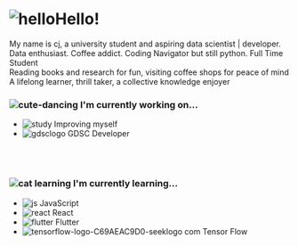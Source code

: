 
# ![hello](https://github.com/Nastymochi/Nastymochi/assets/138005331/cb70134c-4bec-464f-bd40-c05041988bd5)Hello! 
My name is cj, a university student and aspiring data scientist | developer.<br> 
Data enthusiast. Coffee addict. Coding Navigator but still python. Full Time Student <br> 
Reading books and research for fun, visiting coffee shops for peace of mind <br> 
A lifelong learner, thrill taker, a collective knowledge enjoyer





 
### ![cute-dancing](https://github.com/Nastymochi/Nastymochi/assets/138005331/ae07d2e5-0634-4d23-9aea-2485548298fb) I'm currently working on...
* ![study](https://github.com/Nastymochi/Nastymochi/assets/138005331/509bfb65-3f24-4c7a-bc46-61ce9db5f76a)  Improving myself
* ![gdsclogo](https://github.com/Nastymochi/Nastymochi/assets/138005331/c4f9852f-d807-457a-b1a9-a8d0f8837b31) GDSC Developer

<br>
<br>

### ![cat learning](https://github.com/Nastymochi/Nastymochi/assets/138005331/b8e895ef-e541-4a01-8092-1cdd6a44c5b4) I'm currently learning...
* ![js](https://github.com/Nastymochi/Nastymochi/assets/138005331/f731503a-0f11-4b43-8e5a-413704b32b3f) JavaScript
* ![react](https://github.com/Nastymochi/Nastymochi/assets/138005331/34c93538-ac7d-431a-b798-72dd40182968) React
* ![flutter](https://github.com/Nastymochi/Nastymochi/assets/138005331/3eb0c632-5ce4-4952-bd92-482ee838e902) Flutter
* ![tensorflow-logo-C69AEAC9D0-seeklogo com](https://github.com/Nastymochi/Nastymochi/assets/138005331/bce238a8-aac1-4a54-83f4-eb58a381cad0) Tensor Flow








